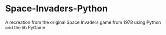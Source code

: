 # Space-Invaders-Python
A recreation from the original Space Invaders game from 1978 using Python and the lib PyGame

